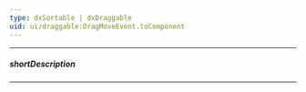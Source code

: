 ```yaml
---
type: dxSortable | dxDraggable
uid: ui/draggable:DragMoveEvent.toComponent
---
```

---
##### shortDescription
<!-- Description goes here -->

---
<!-- Description goes here -->